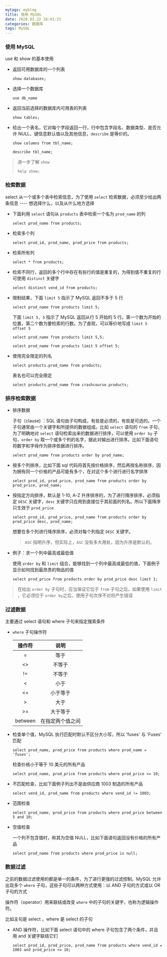 ```yaml
---
mytags: myblog
title: 使用 MySQL
date: 2020.03.22 18:41:23
categories: 数据库
tags: MySQL
---
```


### 使用 MySQL

  use 和 show 的基本使用

* 返回可用数据库的一个列表

  ```mysql
  show databases;
  ```
  
* 选择一个数据库

  ```mysql
  use db_name
  ```

* 返回当前选择的数据库内可用表的列表

  ```mysql
  show tables;
  ```

* 给出一个表名，它对每个字段返回一行，行中包含字段名、数据类型、是否允许 NULL、键信息默认值以及其他信息，`describe` 是等价的。

  ```mysql
  show columns from tbl_name;
  ```

  ```mysql
  describe tbl_name;
  ```

  

> 进一步了解 `show`
>
> ```mysql
> help show;
> ```

### 检索数据

  select 从一个或多个表中检索信息，为了使用 `select` 检索数据，必须至少给出两条信息 ---- 想选择什么，以及从什么地方选择

* 下面利用 `select` 语句从 `products` 表中检索一个名为 `prod_name` 的列

  ```mysql
  select prod_name from products;
  ```
  
* 检索多个列
  
    ```mysql
    select prod_id, prod_name, prod_price from products;
    ```
  
* 检索所有列

  ```mysql
  select * from products;
  ```

* 检索不同行，返回的多个行中存在有些行的值是重复的，为得到值不重复的行可使用 `distinct` 关键字

  ```mysql
  select distinct vend_id from products;
  ```

* 限制结果，下面 `limit 5` 指示了 MySQL 返回不多于 5 行

  ```mysql
  select prod_name from products limit 5;
  ```

  下面 `limit 5, 5` 指示了 MySQL 返回从行 5 开始的 5 行。第一个数为开始的位置，第二个数为要检索的行数。为了直观，可以等价地写成 `limit 5 offset 5`

  ```mysql
  select prod_name from products limit 5,5;
  ```

  ```mysql
  select prod_name from products limit 5 offset 5;
  ```

* 使用完全限定的列名

  ```mysql
  select products.prod_name from products;
  ```

  表名也可以完全限定

  ```mysql
  select products.prod_name from crashcourse.products;
  ```

  

### 排序检索数据

* 排序数据

  子句（clause) ：SQL 语句由子句构成，有些是必须的，有些是可选的。一个子句通常由一个关键字和所提供的数据组成。比如 `select` 语句的 `from` 子句，为了明确地对 `select` 语句检索出来的数据进行排序，可以使用 `order by` 子句，`order by` 取一个或多个列的名字，据此对输出进行排序。比如下面语句将数字和字母作为排序依据进行排序。

  ```mysql
  select prod_name from products order by prod_name;
  ```

* 按多个列排序，比如下面 sql 代码将首先按价格排序，然后再按名称排序，因为拥有同一个价格的产品可能有多个，在对这个多个进行进行名字排序

  ```mysql
  select prod_id, prod_price, prod_name from products order by prod_price, prod_name;
  ```

  

* 按指定方向排序，默认是 1-10, A-Z 升序排序的，为了进行降序排序，必须指定 `DESC` 关键字，`desc` 关键字只应用到直接位于其前面的列名。所以下面降序只生效于 `prod_price`

  ```mysql
  select prod_id, prod_price, prod_name from products order by prod_price desc, prod_name;
  ```

  想要在多个列进行降序排序，必须对每个列指定 `DESC`  关键字。

  > `ASC` 指明升序，但实际上，`ASC` 没有多大用处，因为升序是默认的。

* 例子：求一个列中最高或最低值

  使用 `order by` 和 `limit` 组合，能够找到一个列中最高或最低的值，下面例子显示如何找到最昂贵的物品的值

  ```mysql
  select prod_price from products order by prod_price desc limit 1;
  ```



> 在给出 `order by` 子句时，应当保证它位于 `from` 子句之后，如果使用 `limit` ，它必须位于 `order by`之后，使用子句次序不对将产生错误



### 过滤数据

主要通过 select 语句和 where 子句来指定搜索条件

* `where` 子句操作符

  | 操作符  |       说明       |
  | :-----: | :--------------: |
  |    =    |       等于       |
  |   <>    |      不等于      |
  |   !=    |      不等于      |
  |    <    |       小于       |
  |   <=    |     小于等于     |
  |    >    |       大于       |
  |   >=    |     大于等于     |
  | between | 在指定两个值之间 |

* 检查单个值，MySQL 执行匹配时默认不区分大小写，所以 'fuses' 与 'Fuses' 匹配

  ```mysql
  select prod_name, prod_price from products where prod_name = 'fuses';
  ```

  检查价格小于等于 10 美元的所有产品

  ```mysql
  select prod_name, prod_price from products where prod_price <= 10;
  ```

* 不匹配检查，比如下面例子列出不是由供应商 1003 制造的所有产品

  ```mysql
  select vend_id, prod_name from products where vend_id != 1003;
  ```

* 范围检查

  ```mysql
  select prod_name, prod_price from products where prod_price between 5 and 10;
  ```

* 空值检查

  一个列不包含值时，称其为空值 NULL，比如下面语句返回没有价格的所有产品

  ```mysql
  select prod_name from products where prod_price is null;
  ```

  

### 数据过滤

之前的数据过滤使用的都是单一的条件，为了进行更强的过滤控制，MySQL 允许出现多个 `where` 子句，这些子句可以两种方式使用：以 AND 子句的方式或以 OR 子句的方式

操作符（operator）用来联结或改变 `where` 中的子句的关键字，也称为逻辑操作符。

比如主句是 select ，where 是 select 的子句



* AND 操作符，比如下面 select 语句中的 where 子句包含了两个条件，并且用 and 关键字联结它们

  ```mysql
  select prod_id, prod_price, prod_name from products where vend_id = 1003 and prod_price <= 10;
  ```

  
